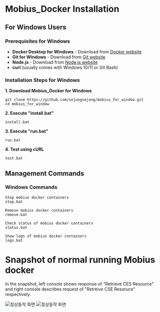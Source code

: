 # Mobius_Docker Installation

## For Windows Users

### Prerequisites for Windows
- **Docker Desktop for Windows** - Download from [Docker website](https://www.docker.com/products/docker-desktop)
- **Git for Windows** - Download from [Git website](https://git-scm.com/download/win)
- **Node.js** - Download from [Node.js website](https://nodejs.org/)
- **curl** (usually comes with Windows 10/11 or Git Bash)

### Installation Steps for Windows

**1. Download Mobius_Docker for Windows**

    git clone https://github.com/sejungsejong/mobius_for_window.git
    cd mobius_for_window

**2. Execute "install.bat"**

    install.bat

**3. Execute "run.bat"**

    run.bat

**4. Test using cURL**

    test.bat

## Management Commands


### Windows Commands

    Stop mobius docker containers
    stop.bat

    Remove mobius docker containers
    remove.bat

    Check status of mobius docker containers
    status.bat

    Show logs of mobius docker containers
    logs.bat

# Snapshot of normal running Mobius docker 

In the snapshot, left console shows response of "Retrieve CES Resource" and right console describes request of "Retreive CSE Resoruce" respectively.

![정상동작 화면](https://user-images.githubusercontent.com/29790334/102583698-803f1280-4148-11eb-8fe4-878bda1df7a2.png)
![정상동작 화면](https://user-images.githubusercontent.com/29790334/102583766-9c42b400-4148-11eb-8d17-7aac7a91c216.png)
